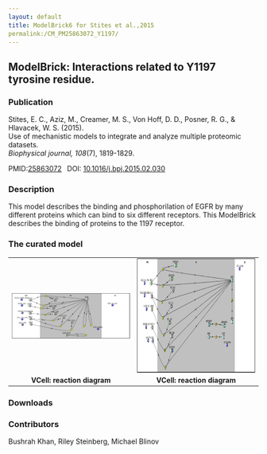 ```yaml
---
layout: default
title: ModelBrick6 for Stites et al.,2015
permalink:/CM_PM25863072_Y1197/
---
```


## ModelBrick: Interactions related to Y1197 tyrosine residue.

### Publication 

Stites, E. C., Aziz, M., Creamer, M. S., Von Hoff, D. D., Posner, R. G., & Hlavacek, W. S. (2015). <br />
Use of mechanistic models to integrate and analyze multiple proteomic datasets. <br />
<i>Biophysical journal, 108</i>(7), 1819-1829.

 PMID:<a href="https://www.ncbi.nlm.nih.gov/pubmed/25863072">25863072</a>&ensp; 
 DOI: <a href="https://doi.org/10.1016/j.bpj.2015.02.030">10.1016/j.bpj.2015.02.030 </a><br />

### Description
This model describes the binding and phosphorilation of EGFR by many different proteins which can bind to six different receptors. This ModelBrick describes the binding of proteins to the 1197 receptor. 

### The curated model
<center>
 <table> 
 <tr>
  <td align="center" width="280"><a href="https://modelbricks.github.io/images/Vcellimages/Capture_1197_.PNG"><img align="center" src="/images/Vcellimages/Capture_1197_.PNG"/></a></td>
    <td align="center" width="280"><a href="https://modelbricks.github.io/images/Vcellimages/Capture_1197_other.PNG"><img align="center" src="/images/Vcellimages/Capture_1197_other.PNG" height="230"/></a></td>
 </tr>
 <tr>
  <td align="center"><strong> VCell: reaction diagram</strong> </td>
   <td align="center"> <strong> VCell: reaction diagram</strong> </td>
   </tr>
 </table>
</center>

### Downloads

   
### Contributors
Bushrah Khan, Riley Steinberg, Michael Blinov
 
